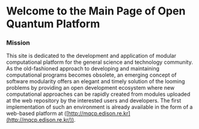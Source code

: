 # Welcome to the Main Page of Open Quantum Platform

### Mission

This site is dedicated to the development and application of modular computational platform for the general science and technology community. As the old-fashioned approach to developing and maintaining computational programs becomes obsolete, an emerging concept of software modularity offers an elegant and timely solution of the looming problems by providing an open development ecosystem where new computational approaches can be rapidly created from modules uploaded at the web repository by the interested users and developers. The first implementation of such an environment is already available in the form of a web-based platform at ([http://mqcp.edison.re.kr](http://mqcp.edison.re.kr/)).
